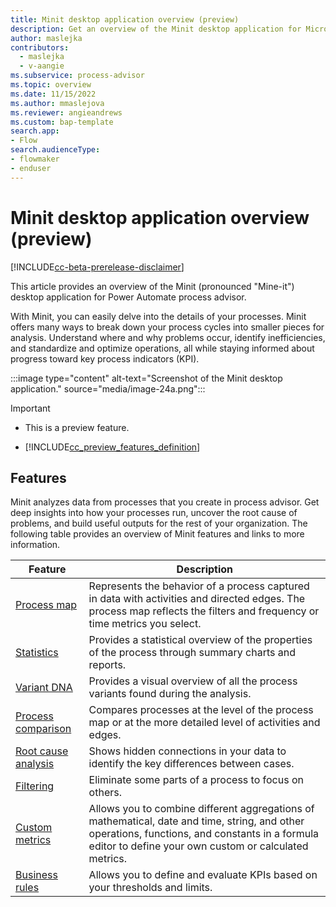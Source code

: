 ```yaml
---
title: Minit desktop application overview (preview)
description: Get an overview of the Minit desktop application for Microsoft Power Automate process advisor.
author: maslejka
contributors:
  - maslejka
  - v-aangie
ms.subservice: process-advisor
ms.topic: overview
ms.date: 11/15/2022
ms.author: mmaslejova
ms.reviewer: angieandrews
ms.custom: bap-template
search.app:
- Flow
search.audienceType:
- flowmaker
- enduser
---
```


# Minit desktop application overview (preview)

[!INCLUDE[cc-beta-prerelease-disclaimer](../includes/cc-beta-prerelease-disclaimer.md)]

This article provides an overview of the Minit (pronounced "Mine-it") desktop application for Power Automate process advisor.

With Minit, you can easily delve into the details of your processes. Minit offers many ways to break down your process cycles into smaller pieces for analysis. Understand where and why problems occur, identify inefficiencies, and standardize and optimize operations, all while staying informed about progress toward key process indicators (KPI).

:::image type="content" alt-text="Screenshot of the Minit desktop application." source="media/image-24a.png":::

> [!IMPORTANT]
> - This is a preview feature.
>
> - [!INCLUDE[cc_preview_features_definition](includes/cc-preview-features-definition.md)]


## Features

Minit analyzes data from processes that you create in process advisor. Get deep insights into how your processes run, uncover the root cause of problems, and build useful outputs for the rest of your organization. The following table provides an overview of Minit features and links to more information.

| Feature  |Description |
|---------|---------|
| [Process map](process-map.md) | Represents the behavior of a process captured in data with activities and directed edges. The process map reflects the filters and frequency or time metrics you select. |
| [Statistics](statistics.md) | Provides a statistical overview of the properties of the process through summary charts and reports. |
| [Variant DNA](variants.md) | Provides a visual overview of all the process variants found during the analysis. |
| [Process comparison](process-compare-compliance.md) | Compares processes at the level of the process map or at the more detailed level of activities and edges. |
| [Root cause analysis](root-cause-analysis.md) | Shows hidden connections in your data to identify the key differences between cases. |
| [Filtering](filtering.md) | Eliminate some parts of a process to focus on others. |
| [Custom metrics](custom-metrics.md) | Allows you to combine different aggregations of mathematical, date and time, string, and other operations, functions, and constants in a formula editor to define your own custom or calculated metrics. |
| [Business rules](business-rules.md) | Allows you to define and evaluate KPIs based on your thresholds and limits. |
